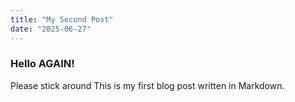 ```yaml
---
title: "My Second Post"
date: "2025-06-27"
---
```


### Hello AGAIN!

Please stick around
This is my first blog post written in Markdown.
